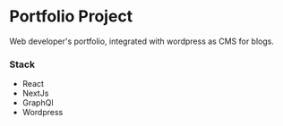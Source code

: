 # Portfolio Project
Web developer's portfolio, integrated with wordpress as CMS for blogs.


### Stack
- React
- NextJs
- GraphQl
- Wordpress


